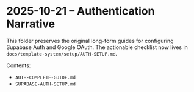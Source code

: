 # 2025-10-21 – Authentication Narrative

This folder preserves the original long-form guides for configuring Supabase Auth and Google OAuth. The actionable checklist now lives in `docs/template-system/setup/AUTH-SETUP.md`.

Contents:
- `AUTH-COMPLETE-GUIDE.md`
- `SUPABASE-AUTH-SETUP.md`
